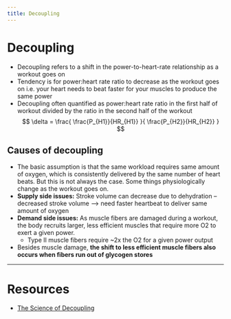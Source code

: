 ```yaml
---
title: Decoupling
---
```

# Decoupling
- Decoupling refers to a shift in the power-to-heart-rate relationship as a workout goes on
- Tendency is for power:heart rate ratio to decrease as the workout goes on i.e. your heart needs to beat faster for your muscles to produce the same power
- Decoupling often quantified as power:heart rate ratio in the first half of workout divided by the ratio in the second half of the workout
$$
\delta = \frac{
	\frac{P_{H1}}{HR_{H1}}
}{
	\frac{P_{H2}}{HR_{H2}}
}
$$
## Causes of decoupling
- The basic assumption is that the same workload requires same amount of oxygen, which is consistently delivered by the same number of heart beats. But this is not always the case. Some things physiologically change as the workout goes on.
- **Supply side issues:** Stroke volume can decrease due to dehydration – decreased stroke volume --> need faster heartbeat to deliver same amount of oxygen
- **Demand side issues:** As muscle fibers are damaged during a workout, the body recruits larger, less efficient muscles that require more O2 to exert a given power.
	- Type II muscle fibers require ~2x the O2 for a given power output
- Besides muscle damage, **the shift to less efficient muscle fibers also occurs when fibers run out of glycogen stores** 

---
# Resources
- [The Science of Decoupling](https://alancouzens.blogspot.com/2009/10/science-of-decoupling.html)
